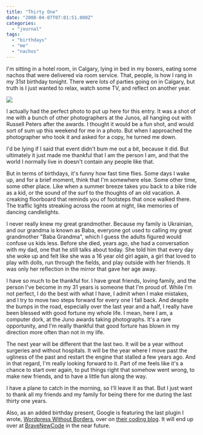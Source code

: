 ```yaml
---
title: "Thirty One"
date: "2008-04-07T07:01:51.000Z"
categories: 
  - "journal"
tags: 
  - "birthdays"
  - "me"
  - "nachos"
---
```


I'm sitting in a hotel room, in Calgary, lying in bed in my boxers, eating some nachos that were delivered via room service. That, people, is how I rang in my 31st birthday tonight. There were lots of parties going on in Calgary, but truth is I just wanted to relax, watch some TV, and reflect on another year.

[![](http://farm3.static.flickr.com/2101/2394553241_cb73139a08.jpg?v=0)](http://flickr.com/photos/duanestorey/2394553241/)

I actually had the perfect photo to put up here for this entry. It was a shot of me with a bunch of other photographers at the Junos, all hanging out with Russell Peters after the awards. I thought it would be a fun shot, and would sort of sum up this weekend for me in a photo. But when I approached the photographer who took it and asked for a copy, he turned me down.

I'd be lying if I said that event didn't bum me out a bit, because it did. But ultimately it just made me thankful that I am the person I am, and that the world I normally live in doesn't contain any people like that.

But in terms of birthdays, it's funny how fast time flies. Some days I wake up, and for a brief moment, think that I'm somewhere else. Some other time, some other place. Like when a summer breeze takes you back to a bike ride as a kid, or the sound of the surf to the thoughts of an old vacation. A creaking floorboard that reminds you of footsteps that once walked there. The traffic lights streaking across the room at night, like memories of dancing candlelights.

I never really knew my great grandmother. Because my family is Ukrainian, and our grandma is known as Baba, everyone got used to calling my great grandmother "Baba Grandma", which I guess the adults figured would confuse us kids less. Before she died, years ago, she had a conversation with my dad, one that he still talks about today. She told him that every day she woke up and felt like she was a 16 year old girl again, a girl that loved to play with dolls, run through the fields, and play outside with her friends. It was only her reflection in the mirror that gave her age away.

I have so much to be thankful for. I have great friends, loving family, and the person I've become in my 31 years is someone that I'm proud of. While I'm not perfect, I do the best with what I have, I admit when I make mistakes, and I try to move two steps forward for every one I fall back. And despite the bumps in the road, especially over the last year and a half, I really have been blessed with good fortune my whole life. I mean, here I am, a computer dork, at the Juno awards taking photographs. It's a rare opportunity, and I'm really thankful that good forture has blown in my direction more often than not in my life.

The next year will be different that the last two. It will be a year without surgeries and without hospitals. It will be the year where I move past the ugliness of the past and restart the engine that stalled a few years ago. And in that regard, I'm really looking forward to it. Part of me feels like it's a chance to start over again, to put things right that somehow went wrong, to make new friends, and to have a little fun along the way.

I have a plane to catch in the morning, so I'll leave it as that. But I just want to thank all my friends and my family for being there for me during the last thirty one years.

Also, as an added birthday present, Google is featuring the last plugin I wrote, [Wordpress Without Borders](http://www.migratorynerd.com/wordpress-without-borders/), over on [their coding blog](http://google-code-featured.blogspot.com/). It will end up over at [BraveNewCode](http://bravenewcode.com) in the near future.
